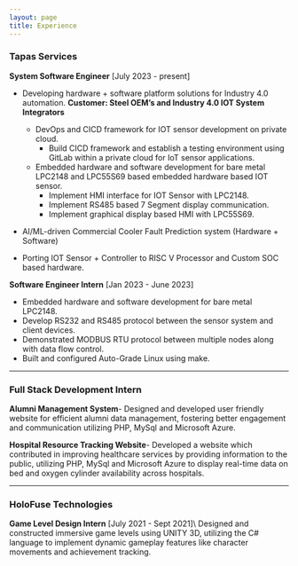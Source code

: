 ```yaml
---
layout: page
title: Experience
---
```


### Tapas Services
**System Software Engineer** [July 2023 - present]
- Developing hardware + software platform solutions for Industry 4.0 automation.
    **Customer: Steel OEM’s and Industry 4.0 IOT System Integrators**
    - DevOps and CICD framework for IOT sensor development on private cloud.
        - Build CICD framework and establish a testing environment using GitLab within a private cloud for IoT sensor applications.
    - Embedded hardware and software development for bare metal LPC2148 and LPC55S69 based embedded hardware based IOT sensor.
        - Implement HMI interface for IOT Sensor with LPC2148.
        - Implement RS485 based 7 Segment display communication.
        - Implement graphical display based HMI with LPC55S69.

- AI/ML-driven Commercial Cooler Fault Prediction system (Hardware + Software)
- Porting IOT Sensor + Controller to RISC V Processor and Custom SOC based hardware.

**Software Engineer Intern** [Jan 2023 - June 2023]
- Embedded hardware and software development for bare metal LPC2148.
- Develop RS232 and RS485 protocol between the sensor system and client devices.
- Demonstrated MODBUS RTU protocol between multiple nodes along with data flow control.
- Built and configured Auto-Grade Linux using make.

-------------------------------------------------------------------------------------------------------------

### Full Stack Development Intern 
**Alumni Management System**- Designed and developed user friendly website for efficient alumni data management, fostering better engagement and communication utilizing PHP, MySql and Microsoft Azure.

**Hospital Resource Tracking Website**- Developed a website which contributed in improving healthcare services by providing information to the public, utilizing PHP, MySql and Microsoft Azure to display real-time data on bed and oxygen cylinder availability across hospitals.

-------------------------------------------------------------------------------------------------------------

### HoloFuse Technologies
**Game Level Design Intern** [July 2021 - Sept 2021]\\
Designed and constructed immersive game levels using UNITY 3D, utilizing the C# language to implement dynamic gameplay features like character movements and achievement tracking.
